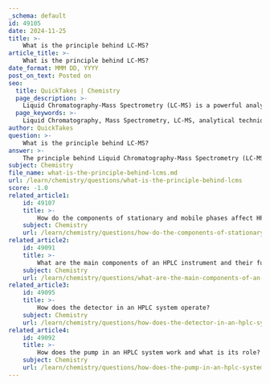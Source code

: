 ```yaml
---
_schema: default
id: 49105
date: 2024-11-25
title: >-
    What is the principle behind LC-MS?
article_title: >-
    What is the principle behind LC-MS?
date_format: MMM DD, YYYY
post_on_text: Posted on
seo:
  title: QuickTakes | Chemistry
  page_description: >-
    Liquid Chromatography-Mass Spectrometry (LC-MS) is a powerful analytical technique that combines liquid chromatography for separating sample components with mass spectrometry for analyzing and quantifying their mass and abundance, widely used in pharmaceuticals, environmental analysis, and biochemistry.
  page_keywords: >-
    Liquid Chromatography, Mass Spectrometry, LC-MS, analytical techniques, high-performance liquid chromatography, ionization, mass analysis, chemical ionization, electrospray ionization, mass-to-charge ratio, quadrupoles, time-of-flight analyzers, sample separation, detection, pharmaceuticals, environmental analysis, biochemistry
author: QuickTakes
question: >-
    What is the principle behind LC-MS?
answer: >-
    The principle behind Liquid Chromatography-Mass Spectrometry (LC-MS) is the combination of two powerful analytical techniques: liquid chromatography (LC) and mass spectrometry (MS). \n\n1. **Separation via Liquid Chromatography**: In the LC component, a sample mixture is injected into a high-performance liquid chromatography (HPLC) system, where it is separated based on the interactions of its constituents with the mobile phase (the solvent) and the stationary phase (the column material). The separation occurs as different compounds travel through the column at different rates, leading to the elution of individual components at different retention times.\n\n2. **Ionization and Mass Analysis**: Once the components are separated, they are directed into the mass spectrometer. Here, the effluent from the LC is subjected to ionization, which converts the neutral molecules into charged particles. This is typically achieved through techniques such as electrospray ionization (ESI) or atmospheric pressure chemical ionization (APCI). The resulting ions are then analyzed based on their mass-to-charge ratio (m/z) using mass analyzers, such as quadrupoles or time-of-flight (TOF) analyzers.\n\n3. **Detection**: The mass spectrometer detects the ions and provides information about their mass and abundance, allowing for the identification and quantification of the compounds present in the original sample.\n\nThe synergy between LC and MS enhances the capabilities of both techniques, allowing for the effective separation and detailed analysis of complex mixtures, making LC-MS a powerful tool in various fields such as pharmaceuticals, environmental analysis, and biochemistry.
subject: Chemistry
file_name: what-is-the-principle-behind-lcms.md
url: /learn/chemistry/questions/what-is-the-principle-behind-lcms
score: -1.0
related_article1:
    id: 49107
    title: >-
        How do the components of stationary and mobile phases affect HPLC performance?
    subject: Chemistry
    url: /learn/chemistry/questions/how-do-the-components-of-stationary-and-mobile-phases-affect-hplc-performance
related_article2:
    id: 49091
    title: >-
        What are the main components of an HPLC instrument and their functions?
    subject: Chemistry
    url: /learn/chemistry/questions/what-are-the-main-components-of-an-hplc-instrument-and-their-functions
related_article3:
    id: 49095
    title: >-
        How does the detector in an HPLC system operate?
    subject: Chemistry
    url: /learn/chemistry/questions/how-does-the-detector-in-an-hplc-system-operate
related_article4:
    id: 49092
    title: >-
        How does the pump in an HPLC system work and what is its role?
    subject: Chemistry
    url: /learn/chemistry/questions/how-does-the-pump-in-an-hplc-system-work-and-what-is-its-role
---
```


&nbsp;
